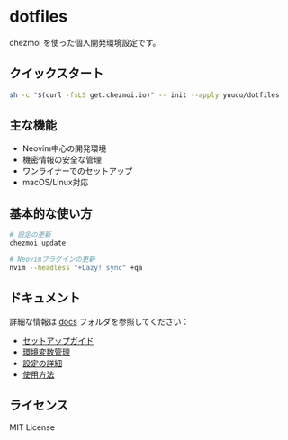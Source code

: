 # dotfiles

chezmoi を使った個人開発環境設定です。

## クイックスタート

```bash
sh -c "$(curl -fsLS get.chezmoi.io)" -- init --apply yuucu/dotfiles
```

## 主な機能

- Neovim中心の開発環境
- 機密情報の安全な管理
- ワンライナーでのセットアップ
- macOS/Linux対応

## 基本的な使い方

```bash
# 設定の更新
chezmoi update

# Neovimプラグインの更新
nvim --headless "+Lazy! sync" +qa
```

## ドキュメント

詳細な情報は [docs](./docs/) フォルダを参照してください：

- [セットアップガイド](./docs/setup.md)
- [環境変数管理](./docs/environment.md)
- [設定の詳細](./docs/configuration.md)
- [使用方法](./docs/usage.md)

## ライセンス

MIT License
